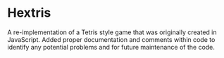 # Hextris
A re-implementation of a Tetris style game that was originally created in JavaScript. Added proper documentation and comments within code to identify any potential problems and for future maintenance of the code.  
